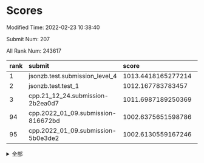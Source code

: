 # Scores

Modified Time: 2022-02-23 10:38:40

Submit Num: 207

All Rank Num: 243617

| rank |               submit               |       score        |       sigma        | pk_num |
| :--- | :--------------------------------- | :----------------- | :----------------- | :----- |
| 1    | jsonzb.test.submission_level_4     | 1013.4418165277214 | 0.8015000241748638 | 4705   |
| 2    | jsonzb.test.test_1                 | 1012.167783783457  | 0.803685125802997  | 4704   |
| 3    | cpp.21_12_24.submission-2b2ea0d7   | 1011.6987189250369 | 0.77614353582623   | 4701   |
| 94   | cpp.2022_01_09.submission-816672bd | 1002.6375651598786 | 0.7090293433084547 | 4708   |
| 95   | cpp.2022_01_09.submission-5b0e3de2 | 1002.6130559167246 | 0.70938872728052   | 4708   |


<details>
<summary>全部</summary>

| rank |                 submit                 |       score        |       sigma        | pk_num |
| :--- | :------------------------------------- | :----------------- | :----------------- | :----- |
| 1    | jsonzb.test.submission_level_4         | 1013.4418165277214 | 0.8015000241748638 | 4705   |
| 2    | jsonzb.test.test_1                     | 1012.167783783457  | 0.803685125802997  | 4704   |
| 3    | cpp.21_12_24.submission-2b2ea0d7       | 1011.6987189250369 | 0.77614353582623   | 4701   |
| 4    | gobigger.level_3.submission_level_3_24 | 1011.5927164753409 | 0.7766865512892122 | 4701   |
| 5    | gobigger.level_3.submission_level_3_8  | 1011.4156208782907 | 0.7802889713630372 | 4704   |
| 6    | gobigger.level_3.submission_level_3_20 | 1011.3463094692905 | 0.790492454601271  | 4705   |
| 7    | gobigger.level_3.submission_level_3_25 | 1011.2687214517075 | 0.7732961545202175 | 4710   |
| 8    | gobigger.level_3.submission_level_3_5  | 1011.2563819736577 | 0.7623537044287875 | 4715   |
| 9    | gobigger.level_3.submission_level_3_32 | 1011.151266541225  | 0.7609598258714363 | 4711   |
| 10   | gobigger.level_3.submission_level_3_42 | 1011.0043904459217 | 0.7553455217934375 | 4708   |
| 11   | gobigger.level_3.submission_level_3_7  | 1010.930197068579  | 0.7756535601703469 | 4708   |
| 12   | gobigger.level_3.submission_level_3_34 | 1010.9257933762416 | 0.776745771261798  | 4707   |
| 13   | gobigger.level_3.submission_level_3_3  | 1010.910315875818  | 0.7620201452188811 | 4708   |
| 14   | gobigger.level_3.submission_level_3_13 | 1010.8956495194561 | 0.7499717152376838 | 4708   |
| 15   | gobigger.level_3.submission_level_3_28 | 1010.7301648296019 | 0.7694102642460711 | 4705   |
| 16   | gobigger.level_3.submission_level_3_11 | 1010.6914556475399 | 0.7634622319940627 | 4708   |
| 17   | gobigger.level_3.submission_level_3_35 | 1010.6687277522489 | 0.7593729880155116 | 4709   |
| 18   | gobigger.level_3.submission_level_3_43 | 1010.6362259955814 | 0.7645428652281911 | 4711   |
| 19   | gobigger.level_3.submission_level_3_16 | 1010.5618514024999 | 0.7485379972901387 | 4710   |
| 20   | gobigger.level_3.submission_level_3_6  | 1010.4737868754801 | 0.7508580286759831 | 4711   |
| 21   | gobigger.level_3.submission_level_3_37 | 1010.4109821612349 | 0.7866217213450237 | 4704   |
| 22   | gobigger.level_3.submission_level_3_15 | 1010.3097287229212 | 0.7744554319244862 | 4705   |
| 23   | gobigger.level_3.submission_level_3_0  | 1010.3030023565391 | 0.760879669157039  | 4707   |
| 24   | gobigger.level_3.submission_level_3_30 | 1010.2933258436134 | 0.793192666151852  | 4707   |
| 25   | gobigger.level_3.submission_level_3_36 | 1010.266340394725  | 0.7585077801028913 | 4706   |
| 26   | gobigger.level_3.submission_level_3_48 | 1010.1626918151194 | 0.7781218166671386 | 4709   |
| 27   | gobigger.level_3.submission_level_3_45 | 1010.0291205142383 | 0.7622811583271007 | 4707   |
| 28   | gobigger.level_3.submission_level_3_40 | 1010.0286395806003 | 0.7544115895011614 | 4708   |
| 29   | gobigger.level_3.submission_level_3_2  | 1010.0280780673497 | 0.7478840225579545 | 4708   |
| 30   | gobigger.level_3.submission_level_3_9  | 1009.8916615936955 | 0.7359777698970378 | 4708   |
| 31   | gobigger.level_3.submission_level_3_41 | 1009.8888349119455 | 0.7689253526301895 | 4712   |
| 32   | gobigger.level_3.submission_level_3_39 | 1009.8532055020529 | 0.7357883117341921 | 4704   |
| 33   | gobigger.level_3.submission_level_3_14 | 1009.7930954994777 | 0.7587082296752995 | 4704   |
| 34   | gobigger.level_3.submission_level_3_46 | 1009.7489016310632 | 0.7517779316244557 | 4704   |
| 35   | gobigger.level_3.submission_level_3_26 | 1009.7399064982699 | 0.76832941872198   | 4706   |
| 36   | gobigger.level_3.submission_level_3_19 | 1009.6528128750197 | 0.7547621745307546 | 4705   |
| 37   | gobigger.level_3.submission_level_3_27 | 1009.6289216283889 | 0.7660048188024148 | 4709   |
| 38   | gobigger.level_3.submission_level_3_1  | 1009.5363031661713 | 0.7498697442051988 | 4708   |
| 39   | gobigger.level_3.submission_level_3_4  | 1009.505583378703  | 0.7473880347378372 | 4710   |
| 40   | gobigger.level_3.submission_level_3_17 | 1009.4900696849012 | 0.7411980082936881 | 4706   |
| 41   | gobigger.level_3.submission_level_3_21 | 1009.4524627274807 | 0.7437725292880895 | 4708   |
| 42   | gobigger.level_3.submission_level_3_47 | 1009.3966751485473 | 0.7507908080064405 | 4704   |
| 43   | gobigger.level_3.submission_level_3_18 | 1009.3640751287733 | 0.7848598039488277 | 4711   |
| 44   | gobigger.level_3.submission_level_3_23 | 1009.3236435703227 | 0.7379380926624978 | 4706   |
| 45   | gobigger.level_3.submission_level_3_22 | 1009.313253585389  | 0.7298557708145418 | 4706   |
| 46   | gobigger.level_3.submission_level_3_44 | 1009.1860236193872 | 0.7531149634254098 | 4710   |
| 47   | gobigger.level_3.submission_level_3_38 | 1008.9386138927005 | 0.7503419723032566 | 4708   |
| 48   | gobigger.level_3.submission_level_3_31 | 1008.7914556603398 | 0.7660363859772245 | 4708   |
| 49   | gobigger.level_3.submission_level_3_10 | 1008.7600927846566 | 0.760480656722745  | 4705   |
| 50   | gobigger.level_3.submission_level_3_33 | 1008.7393451295711 | 0.7364167225601734 | 4702   |
| 51   | gobigger.level_3.submission_level_3_49 | 1008.7297898732328 | 0.7455158407512115 | 4706   |
| 52   | gobigger.level_3.submission_level_3_12 | 1008.5176996076738 | 0.741819932286371  | 4706   |
| 53   | gobigger.level_3.submission_level_3_29 | 1008.4266840611454 | 0.7400772356847631 | 4706   |
| 54   | gobigger.level_1.submission_level_1_32 | 1005.3032704369514 | 0.728379999453202  | 4705   |
| 55   | gobigger.level_1.submission_level_1_13 | 1005.0802196467089 | 0.7200643878878601 | 4712   |
| 56   | gobigger.level_1.submission_level_1_33 | 1004.9072687123354 | 0.7150111400349258 | 4708   |
| 57   | gobigger.level_1.submission_level_1_25 | 1004.5330517394355 | 0.7106841075091064 | 4711   |
| 58   | gobigger.level_1.submission_level_1_46 | 1004.2481256076456 | 0.7264815624369504 | 4713   |
| 59   | gobigger.level_1.submission_level_1_23 | 1004.1370027899806 | 0.7266554914224393 | 4700   |
| 60   | gobigger.level_1.submission_level_1_5  | 1004.065729191949  | 0.7362847240006066 | 4707   |
| 61   | gobigger.level_1.submission_level_1_26 | 1003.973080517127  | 0.7093009690330809 | 4704   |
| 62   | gobigger.level_1.submission_level_1_6  | 1003.8826397352566 | 0.7177798971291984 | 4712   |
| 63   | gobigger.level_1.submission_level_1_27 | 1003.7716907794962 | 0.7227521136165175 | 4703   |
| 64   | gobigger.level_1.submission_level_1_0  | 1003.7212472322915 | 0.7115332676896888 | 4709   |
| 65   | gobigger.level_1.submission_level_1_14 | 1003.6906402982632 | 0.720329898333971  | 4710   |
| 66   | gobigger.level_1.submission_level_1_49 | 1003.6843623061193 | 0.7130522804308308 | 4703   |
| 67   | gobigger.level_1.submission_level_1_4  | 1003.570772016643  | 0.711903276507173  | 4705   |
| 68   | gobigger.level_1.submission_level_1_44 | 1003.4679499360868 | 0.7185227236966097 | 4709   |
| 69   | gobigger.level_1.submission_level_1_12 | 1003.4152991019334 | 0.7128912711782782 | 4703   |
| 70   | gobigger.level_1.submission_level_1_15 | 1003.3909388330819 | 0.7098513710600556 | 4707   |
| 71   | gobigger.level_1.submission_level_1_36 | 1003.3874305017807 | 0.724187618796294  | 4707   |
| 72   | gobigger.level_1.submission_level_1_18 | 1003.3841879632942 | 0.7156176620419853 | 4708   |
| 73   | gobigger.level_1.submission_level_1_28 | 1003.353967264146  | 0.7250546304778942 | 4703   |
| 74   | gobigger.level_1.submission_level_1_41 | 1003.33457037078   | 0.7250845535817769 | 4711   |
| 75   | gobigger.level_1.submission_level_1_34 | 1003.302443690536  | 0.7197611115982708 | 4707   |
| 76   | gobigger.level_1.submission_level_1_7  | 1003.2820859530642 | 0.7170100318224764 | 4702   |
| 77   | gobigger.level_1.submission_level_1_3  | 1003.2137978063226 | 0.7081792673061499 | 4706   |
| 78   | gobigger.level_1.submission_level_1_22 | 1003.1155794816785 | 0.711668490592859  | 4709   |
| 79   | gobigger.level_1.submission_level_1_29 | 1003.0811098112507 | 0.7061899891157183 | 4710   |
| 80   | gobigger.level_1.submission_level_1_20 | 1003.0545148083452 | 0.7092970079467472 | 4711   |
| 81   | gobigger.level_1.submission_level_1_38 | 1003.0396624143842 | 0.7182662047725573 | 4708   |
| 82   | gobigger.level_1.submission_level_1_37 | 1003.0295088220761 | 0.7257592894018958 | 4710   |
| 83   | gobigger.level_1.submission_level_1_43 | 1003.0112581968796 | 0.7154822228573883 | 4704   |
| 84   | gobigger.level_1.submission_level_1_24 | 1002.9910243935407 | 0.7161754302462475 | 4707   |
| 85   | gobigger.level_1.submission_level_1_19 | 1002.9587278961776 | 0.70453122605172   | 4708   |
| 86   | gobigger.level_1.submission_level_1_21 | 1002.9414161870891 | 0.7145819226008696 | 4705   |
| 87   | gobigger.level_1.submission_level_1_2  | 1002.8816923450945 | 0.716337657938948  | 4707   |
| 88   | gobigger.level_1.submission_level_1_31 | 1002.8778358781625 | 0.7130176018944018 | 4704   |
| 89   | gobigger.level_1.submission_level_1_40 | 1002.8737866490765 | 0.7191426583906954 | 4708   |
| 90   | gobigger.level_1.submission_level_1_8  | 1002.7915353588738 | 0.71096464515168   | 4706   |
| 91   | gobigger.level_1.submission_level_1_39 | 1002.7515082716984 | 0.7190571816492587 | 4707   |
| 92   | gobigger.level_1.submission_level_1_42 | 1002.7324846600769 | 0.7182453902082283 | 4709   |
| 93   | gobigger.level_1.submission_level_1_1  | 1002.6820591691186 | 0.7147376910446016 | 4709   |
| 94   | cpp.2022_01_09.submission-816672bd     | 1002.6375651598786 | 0.7090293433084547 | 4708   |
| 95   | cpp.2022_01_09.submission-5b0e3de2     | 1002.6130559167246 | 0.70938872728052   | 4708   |
| 96   | gobigger.level_1.submission_level_1_47 | 1002.575467519017  | 0.716767566443324  | 4707   |
| 97   | gobigger.level_1.submission_level_1_48 | 1002.5141761002749 | 0.7103591036191529 | 4709   |
| 98   | gobigger.level_1.submission_level_1_45 | 1002.5028842291754 | 0.7166934612666612 | 4706   |
| 99   | gobigger.level_1.submission_level_1_35 | 1002.4893122586788 | 0.7168235194737894 | 4708   |
| 100  | gobigger.level_1.submission_level_1_11 | 1002.4752686302262 | 0.7033472728399817 | 4705   |
| 101  | gobigger.level_1.submission_level_1_16 | 1002.4311835387132 | 0.7121793983949984 | 4709   |
| 102  | gobigger.level_1.submission_level_1_17 | 1002.2697594168825 | 0.7183070177020707 | 4709   |
| 103  | gobigger.level_1.submission_level_1_30 | 1002.2405125510036 | 0.7109816225676275 | 4707   |
| 104  | gobigger.level_1.submission_level_1_9  | 1001.9418886544157 | 0.7132910837240826 | 4711   |
| 105  | gobigger.level_1.submission_level_1_10 | 1001.0209270104042 | 0.7093107269601129 | 4707   |
| 106  | gobigger.random.submission_random_27   | 997.6259138662311  | 0.7152780310836069 | 4709   |
| 107  | gobigger.random.submission_random_11   | 997.2895211575894  | 0.7043477492386213 | 4708   |
| 108  | gobigger.random.submission_random_42   | 996.9881520922904  | 0.7066506249212366 | 4708   |
| 109  | gobigger.random.submission_random_41   | 996.8878619284653  | 0.7140264657129689 | 4705   |
| 110  | gobigger.random.submission_random_8    | 996.8303222372493  | 0.7234807726828199 | 4706   |
| 111  | gobigger.random.submission_random_38   | 996.8234946266602  | 0.7084509254993301 | 4704   |
| 112  | gobigger.random.submission_random_14   | 996.7479830636779  | 0.699939880017837  | 4709   |
| 113  | gobigger.random.submission_random_32   | 996.7325941027124  | 0.7138455494659379 | 4709   |
| 114  | gobigger.random.submission_random_3    | 996.7084614384895  | 0.7205077265991028 | 4704   |
| 115  | gobigger.random.submission_random_16   | 996.6639868132457  | 0.7098376316580901 | 4708   |
| 116  | gobigger.random.submission_random_45   | 996.6610635143547  | 0.7009894753796446 | 4708   |
| 117  | gobigger.random.submission_random_1    | 996.5391398933007  | 0.7239151163291851 | 4713   |
| 118  | gobigger.random.submission_random_12   | 996.5107976378538  | 0.7208944813811666 | 4710   |
| 119  | gobigger.random.submission_random_10   | 996.4954206862719  | 0.7159695438145814 | 4706   |
| 120  | gobigger.random.submission_random_47   | 996.1960355311587  | 0.6961168397960988 | 4708   |
| 121  | gobigger.random.submission_random_21   | 996.1761746074308  | 0.7161548154205316 | 4706   |
| 122  | gobigger.random.submission_random_19   | 996.1588461460742  | 0.710145642367879  | 4709   |
| 123  | gobigger.random.submission_random_30   | 996.1495374265886  | 0.7025930030106267 | 4704   |
| 124  | gobigger.random.submission_random_7    | 996.0722244981675  | 0.7215489420882824 | 4706   |
| 125  | gobigger.random.submission_random_5    | 996.0350446799871  | 0.7030434080146953 | 4706   |
| 126  | gobigger.random.submission_random_0    | 995.9448166572727  | 0.7177700135743378 | 4708   |
| 127  | gobigger.random.submission_random_28   | 995.9260899224016  | 0.7045264493638298 | 4709   |
| 128  | gobigger.random.submission_random_22   | 995.8773289468529  | 0.7144152983554912 | 4712   |
| 129  | gobigger.random.submission_random_18   | 995.874520607111   | 0.708772569206532  | 4708   |
| 130  | gobigger.random.submission_random_37   | 995.8529084524906  | 0.7007716529932262 | 4709   |
| 131  | gobigger.random.submission_random_43   | 995.8223516096008  | 0.7096025319922816 | 4708   |
| 132  | gobigger.random.submission_random_24   | 995.8175808907248  | 0.7081712950608875 | 4709   |
| 133  | gobigger.random.submission_random_34   | 995.8024860998771  | 0.7041925681496212 | 4706   |
| 134  | gobigger.random.submission_random_23   | 995.7825299559588  | 0.7055160495913188 | 4711   |
| 135  | gobigger.random.submission_random_46   | 995.715547416144   | 0.7160395978424962 | 4711   |
| 136  | gobigger.random.submission_random_4    | 995.6810847530883  | 0.7121914640937741 | 4701   |
| 137  | gobigger.random.submission_random_36   | 995.6590527209217  | 0.7069267670408057 | 4709   |
| 138  | gobigger.random.submission_random_20   | 995.6548908838321  | 0.7079277951054358 | 4709   |
| 139  | gobigger.random.submission_random_17   | 995.6481668618324  | 0.6982865785304181 | 4709   |
| 140  | gobigger.random.submission_random_2    | 995.5718336302328  | 0.6933701747036446 | 4708   |
| 141  | gobigger.random.submission_random_49   | 995.5414880465161  | 0.7207649732662355 | 4701   |
| 142  | gobigger.random.submission_random_9    | 995.4605887266714  | 0.7060577497432207 | 4710   |
| 143  | gobigger.random.submission_random_25   | 995.3690300441566  | 0.7264495577597068 | 4709   |
| 144  | gobigger.random.submission_random_48   | 995.2713444750741  | 0.7015760052391427 | 4712   |
| 145  | gobigger.random.submission_random_26   | 995.241776632663   | 0.7081281201157347 | 4708   |
| 146  | gobigger.random.submission_random_33   | 995.1974779924204  | 0.7013876844137532 | 4708   |
| 147  | gobigger.random.submission_random_13   | 995.1854157558975  | 0.7157649532048697 | 4710   |
| 148  | gobigger.random.submission_random_44   | 995.1742098814199  | 0.7276897741597239 | 4714   |
| 149  | gobigger.random.submission_random_29   | 995.1525433082562  | 0.6974897597967498 | 4710   |
| 150  | gobigger.random.submission_random_40   | 995.1325797241849  | 0.7227669174769544 | 4709   |
| 151  | gobigger.random.submission_random_35   | 995.0738888793188  | 0.7342706954762233 | 4706   |
| 152  | gobigger.random.submission_random_39   | 995.0552963060678  | 0.7175763552363265 | 4707   |
| 153  | gobigger.random.submission_random_6    | 994.9611912057161  | 0.7133007205711658 | 4709   |
| 154  | gobigger.random.submission_random_15   | 994.6729967728322  | 0.7252706034867243 | 4708   |
| 155  | gobigger.random.submission_random_31   | 994.5946544183682  | 0.7036870069715804 | 4710   |
| 156  | gobigger.level_2.submission_level_2_15 | 994.2507123809806  | 0.7367936795702668 | 4711   |
| 157  | gobigger.level_2.submission_level_2_9  | 994.1340980698401  | 0.7238262582258043 | 4710   |
| 158  | gobigger.level_2.submission_level_2_21 | 993.9838499764583  | 0.7292671550711396 | 4708   |
| 159  | gobigger.level_2.submission_level_2_33 | 993.874551622605   | 0.7333023210963145 | 4704   |
| 160  | gobigger.level_2.submission_level_2_29 | 993.5394623402641  | 0.7404399734393121 | 4706   |
| 161  | gobigger.level_2.submission_level_2_36 | 993.2691422921774  | 0.7446731983665653 | 4711   |
| 162  | gobigger.level_2.submission_level_2_32 | 993.2629995366262  | 0.7292703887942259 | 4710   |
| 163  | gobigger.level_2.submission_level_2_41 | 993.1887075431358  | 0.7248914002767963 | 4704   |
| 164  | gobigger.level_2.submission_level_2_27 | 993.0283970549507  | 0.7474697305763595 | 4704   |
| 165  | gobigger.level_2.submission_level_2_0  | 993.0024353244239  | 0.7284377620889664 | 4712   |
| 166  | gobigger.level_2.submission_level_2_11 | 992.7937037932255  | 0.7419793227764906 | 4710   |
| 167  | gobigger.level_2.submission_level_2_22 | 992.7815165025415  | 0.7282838453910246 | 4708   |
| 168  | gobigger.level_2.submission_level_2_10 | 992.7772622221715  | 0.7505477126137271 | 4705   |
| 169  | gobigger.level_2.submission_level_2_43 | 992.7050004425145  | 0.7399283614791005 | 4706   |
| 170  | gobigger.level_2.submission_level_2_25 | 992.666604330861   | 0.7303133740472803 | 4706   |
| 171  | gobigger.level_2.submission_level_2_16 | 992.6519094724491  | 0.7312180619287323 | 4707   |
| 172  | gobigger.level_2.submission_level_2_48 | 992.6371859619231  | 0.7563230772269582 | 4707   |
| 173  | gobigger.level_2.submission_level_2_6  | 992.6316860355545  | 0.7433377872881901 | 4708   |
| 174  | gobigger.level_2.submission_level_2_42 | 992.6065161630919  | 0.7411833427476003 | 4708   |
| 175  | gobigger.level_2.submission_level_2_4  | 992.5600273401905  | 0.7433318619949879 | 4705   |
| 176  | gobigger.level_2.submission_level_2_3  | 992.5277812439825  | 0.7588077583069809 | 4710   |
| 177  | gobigger.level_2.submission_level_2_5  | 992.4708612662714  | 0.7453126537170435 | 4708   |
| 178  | gobigger.level_2.submission_level_2_47 | 992.4480603207716  | 0.7409452708695287 | 4712   |
| 179  | gobigger.level_2.submission_level_2_20 | 992.236512178514   | 0.7497325008121132 | 4710   |
| 180  | gobigger.level_2.submission_level_2_49 | 992.1509770335446  | 0.7443799441143376 | 4708   |
| 181  | gobigger.level_2.submission_level_2_37 | 992.0977324904736  | 0.7395941303445156 | 4709   |
| 182  | gobigger.level_2.submission_level_2_14 | 992.0535356079916  | 0.7357519896947301 | 4710   |
| 183  | gobigger.level_2.submission_level_2_1  | 991.988826835437   | 0.7276328567751629 | 4702   |
| 184  | gobigger.level_2.submission_level_2_8  | 991.9552553006225  | 0.7477136088667091 | 4709   |
| 185  | gobigger.level_2.submission_level_2_17 | 991.9541955387178  | 0.7313524908733006 | 4701   |
| 186  | gobigger.level_2.submission_level_2_7  | 991.920539917576   | 0.7558683901178975 | 4708   |
| 187  | gobigger.level_2.submission_level_2_2  | 991.8640822804141  | 0.741912286132557  | 4706   |
| 188  | gobigger.level_2.submission_level_2_12 | 991.8385403813144  | 0.7571946882050902 | 4707   |
| 189  | gobigger.level_2.submission_level_2_28 | 991.8218831657208  | 0.7532980369247638 | 4706   |
| 190  | gobigger.level_2.submission_level_2_46 | 991.7886873908437  | 0.7248597949898439 | 4713   |
| 191  | gobigger.level_2.submission_level_2_31 | 991.7395149687363  | 0.7238715633903882 | 4710   |
| 192  | gobigger.level_2.submission_level_2_34 | 991.6333822544713  | 0.729067546570401  | 4708   |
| 193  | gobigger.level_2.submission_level_2_19 | 991.6205035852328  | 0.7471760765297654 | 4707   |
| 194  | gobigger.level_2.submission_level_2_23 | 991.5068362649781  | 0.753529270480235  | 4709   |
| 195  | gobigger.level_2.submission_level_2_35 | 991.474175605228   | 0.7547281271055752 | 4708   |
| 196  | gobigger.level_2.submission_level_2_13 | 991.4173152510876  | 0.7422306929992242 | 4708   |
| 197  | gobigger.level_2.submission_level_2_24 | 991.3943323777687  | 0.766352666116078  | 4709   |
| 198  | gobigger.level_2.submission_level_2_39 | 991.3873852113476  | 0.7596752241259899 | 4709   |
| 199  | gobigger.level_2.submission_level_2_45 | 991.3812243485155  | 0.7366678175646323 | 4710   |
| 200  | gobigger.level_2.submission_level_2_18 | 991.3485329883051  | 0.7499218214561948 | 4706   |
| 201  | gobigger.level_2.submission_level_2_40 | 991.2956512451805  | 0.7645175816731699 | 4710   |
| 202  | gobigger.level_2.submission_level_2_26 | 991.0980287533947  | 0.7778619317793445 | 4709   |
| 203  | gobigger.level_2.submission_level_2_30 | 990.9892558934073  | 0.7573925483139582 | 4712   |
| 204  | gobigger.level_2.submission_level_2_44 | 990.53670331675    | 0.7491847406421673 | 4709   |
| 205  | gobigger.level_2.submission_level_2_38 | 990.177326389133   | 0.7614985146395766 | 4704   |
| 206  | gobigger.none.submission_none_0        | 977.2353249314632  | 1.282817103810842  | 4707   |
| 207  | gobigger.none.submission_none_1        | 976.2708194413314  | 1.442615703283764  | 4710   |

</details>